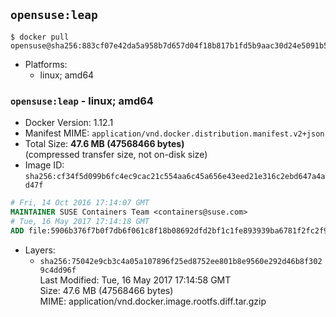 ## `opensuse:leap`

```console
$ docker pull opensuse@sha256:883cf07e42da5a958b7d657d04f18b817b1fd5b9aac30d24e5091b5a8c7e423c
```

-	Platforms:
	-	linux; amd64

### `opensuse:leap` - linux; amd64

-	Docker Version: 1.12.1
-	Manifest MIME: `application/vnd.docker.distribution.manifest.v2+json`
-	Total Size: **47.6 MB (47568466 bytes)**  
	(compressed transfer size, not on-disk size)
-	Image ID: `sha256:cf34f5d099b6fc4ec9cac21c554aa6c45a656e43eed21e316c2ebd647a4ad47f`

```dockerfile
# Fri, 14 Oct 2016 17:14:07 GMT
MAINTAINER SUSE Containers Team <containers@suse.com>
# Tue, 16 May 2017 17:14:18 GMT
ADD file:5906b376f7b0f7db6f061c8f18b08692dfd2bf1c1fe893939ba6781f2fc2f991 in / 
```

-	Layers:
	-	`sha256:75042e9cb3c4a05a107896f25ed8752ee801b8e9560e292d46b8f3029c4dd96f`  
		Last Modified: Tue, 16 May 2017 17:14:58 GMT  
		Size: 47.6 MB (47568466 bytes)  
		MIME: application/vnd.docker.image.rootfs.diff.tar.gzip
